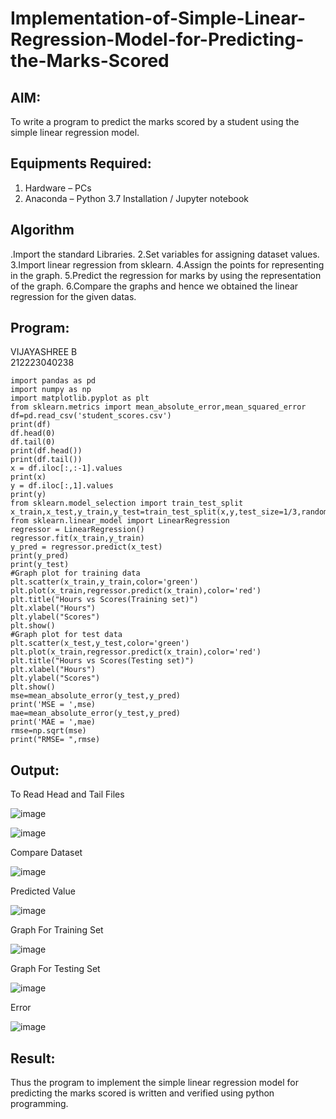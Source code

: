 # Implementation-of-Simple-Linear-Regression-Model-for-Predicting-the-Marks-Scored

## AIM:
To write a program to predict the marks scored by a student using the simple linear regression model.

## Equipments Required:
1. Hardware – PCs
2. Anaconda – Python 3.7 Installation / Jupyter notebook

## Algorithm
.Import the standard Libraries.
2.Set variables for assigning dataset values.
3.Import linear regression from sklearn.
4.Assign the points for representing in the graph.
5.Predict the regression for marks by using the representation of the graph.
6.Compare the graphs and hence we obtained the linear regression for the given datas.
## Program:
VIJAYASHREE B  
212223040238
```
import pandas as pd
import numpy as np
import matplotlib.pyplot as plt
from sklearn.metrics import mean_absolute_error,mean_squared_error
df=pd.read_csv('student_scores.csv')
print(df)
df.head(0)
df.tail(0)
print(df.head())
print(df.tail())
x = df.iloc[:,:-1].values
print(x)
y = df.iloc[:,1].values
print(y)
from sklearn.model_selection import train_test_split
x_train,x_test,y_train,y_test=train_test_split(x,y,test_size=1/3,random_state=0)
from sklearn.linear_model import LinearRegression
regressor = LinearRegression()
regressor.fit(x_train,y_train)
y_pred = regressor.predict(x_test)
print(y_pred)
print(y_test)
#Graph plot for training data
plt.scatter(x_train,y_train,color='green')
plt.plot(x_train,regressor.predict(x_train),color='red')
plt.title("Hours vs Scores(Training set)")
plt.xlabel("Hours")
plt.ylabel("Scores")
plt.show()
#Graph plot for test data
plt.scatter(x_test,y_test,color='green')
plt.plot(x_train,regressor.predict(x_train),color='red')
plt.title("Hours vs Scores(Testing set)")
plt.xlabel("Hours")
plt.ylabel("Scores")
plt.show()
mse=mean_absolute_error(y_test,y_pred)
print('MSE = ',mse)
mae=mean_absolute_error(y_test,y_pred)
print('MAE = ',mae)
rmse=np.sqrt(mse)
print("RMSE= ",rmse)
```

## Output:



To Read Head and Tail Files

![image](https://github.com/user-attachments/assets/638536cb-8626-4e75-91be-0c58ad9e3596)

![image](https://github.com/user-attachments/assets/1a3e3b74-47e9-44cc-8377-a18d61746d2d)

Compare Dataset

![image](https://github.com/user-attachments/assets/330f0bc4-db31-4988-8a01-b0660ae56a05)

Predicted Value

![image](https://github.com/user-attachments/assets/c8affce4-c634-4be6-a08c-7390aa1694bf)

Graph For Training Set

![image](https://github.com/user-attachments/assets/7aa33d1d-9896-473b-969d-e3422db3d632)

Graph For Testing Set

![image](https://github.com/user-attachments/assets/c85296fa-3425-40bb-8da9-e6f8c578d8d7)

Error

![image](https://github.com/user-attachments/assets/799b77fa-3162-45e0-a89d-eedaf5f71958)

## Result:
Thus the program to implement the simple linear regression model for predicting the marks scored is written and verified using python programming.
